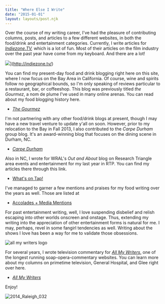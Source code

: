 ```yaml
---
title: "Where Else I Write"
date: "2015-01-01"
layout: layouts/post.njk
---
```


Over the course of my writing career, I've had the pleasure of contributing columns, posts, and articles to a few different websites, in both the food/drink and entertainment categories. Currently, I write articles for _[Indiezone.TV](http://indiezone.tv/ "Indiezone.TV"),_ which is a lot of fun. Most of their articles on the film industry over the past year have come from my keyboard. And there are a lot!

![](images/IndieLogo1.png)](http://indiezone.tv/)

You can find my present-day food and drink blogging right here on this site, where I now focus on the Bay Area in California. Of course, wine and spirits follow no geographical bounds, so I'm only speaking of reviews particular to a restaurant, bar, or coffeeshop. This blog was previously titled _the Gourmez_, a nom de plume I've used in many online arenas. You can read about my food blogging history here.

- [_The Gourmez_](/food-blogging/the-gourmez/ "The Gourmez")

I'm not partnering with any other food/drink blogs at present, though I may have a new travel venture to update y'all on soon. However, prior to my relocation to the Bay in Fall 2013, I also contributed to the _Carpe Durham_ group blog. It's an award-winning blog that focuses on the dining scene in Durham, NC.

- [_Carpe Durham_](/food-blogging/carpe-durham/ "Carpe Durham")

Also in NC, I wrote for WRAL's _Out and About_ blog on Research Triangle area events and entertainment for my last year in RTP. You can find my articles there through this link.

- [What's on Tap!](/food-blogging/whats-on-tap/ "What's on Tap")

I've managed to garner a few mentions and praises for my food writing over the years as well. Those are listed at

- [Accolades + Media Mentions](/food-blogging/media-mentions/ "Media Mentions")

For past entertainment writing, well, I love suspending disbelief and relish escaping into other worlds onscreen and onstage. Thus, extending my writing into the appreciation of other entertainment forms is natural for me. I may, perhaps, revel in some fangirl tendencies as well. Writing about the shows I love has been a way for me to validate those obsessions.

![](https://d2ypg8o05lff0b.cloudfront.net/wp-content/uploads/sites/3/pages/all-my-writers-logo.jpeg "all my writers logo")

For several years, I wrote television commentary for [_All My Writers_,](http://allmywriters.net "All My Writers") one of the longest running soap-opera-commentary websites. You can learn more about my columns on primetime television, General Hospital, and Glee right over here.

- [_All My Writers_](/all-my-writers/%20‎)

Enjoy!

![2014_Raleigh_032](images/2014_Raleigh_032-500x332.jpg)
